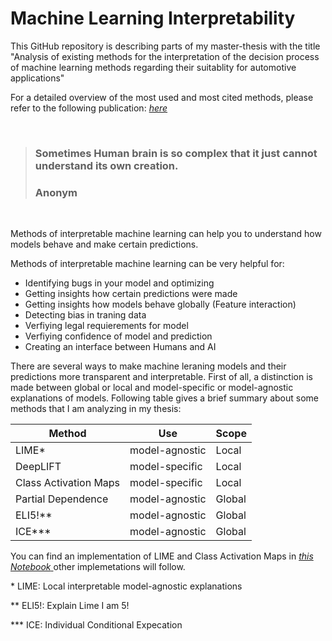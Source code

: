 # Machine Learning Interpretability

This GitHub repository is describing parts of my master-thesis with the title "Analysis of existing methods for the interpretation of the decision process of machine learning methods regarding their suitablity for automotive applications" 

For a detailed overview of the most used and most cited methods, please refer to the following publication: [*here*](https://hses.bsz-bw.de/frontdoor/deliver/index/docId/832/file/Overview_of_Machine_Learning_Interpretability.pdf)

<br/>

> ### Sometimes Human brain is so complex that it just cannot understand its own creation.
> ### Anonym

<br/>

Methods of interpretable machine learning can help you to understand how models behave and make certain predictions.

Methods of interpretable machine learning can be very helpful for:
- Identifying bugs in your model and optimizing
- Getting insights how certain predictions were made
- Getting insights how models behave globally (Feature interaction)
- Detecting bias in traning data
- Verfiying legal requierements for model
- Verfiying confidence of model and prediction
- Creating an interface between Humans and AI


There are several ways to make machine leraning models and their predictions more transparent and interpretable.
First of all, a distinction is made between global or local and model-specific or model-agnostic explanations of models.
Following table gives a brief summary about some methods that I am analyzing in my thesis:

| Method | Use | Scope |
| ------ | --- | ----- |
| LIME*   | model-agnostic | Local
| DeepLIFT | model-specific | Local
| Class Activation Maps | model-specific | Local
| Partial Dependence | model-agnostic | Global
| ELI5!** | model-agnostic | Global
| ICE*** | model-agnostic | Global


 You can find an implementation of LIME and Class Activation Maps in [*this Notebook* ](https://nbviewer.jupyter.org/github/akifcinar/Machine_Learning_Interpretability/blob/master/Interpreting_Image_Classification/Interpreting_Image_Classification.ipynb) other implemetations will follow.


\* LIME: Local interpretable model-agnostic explanations

** ELI5!: Explain Lime I am 5!

*** ICE: Individual Conditional Expecation


